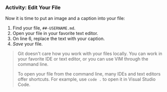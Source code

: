### Activity: Edit Your File

Now it is time to put an image and a caption into your file:

1. Find your file, `##-USERNAME.md`.
1. Open your file in your favorite text editor.
1. On line 6, replace the text with your caption.
1. *Save* your file.

> Git doesn't care how you work with your files locally. You can work in your favorite IDE or text editor, or you can use VIM through the command line.
>
> To open your file from the command line, many IDEs and text editors offer shortcuts. For example, use `code .` to open it in Visual Studio Code.
